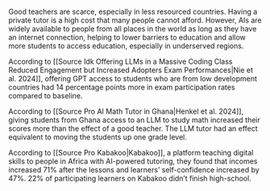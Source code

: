 Good teachers are scarce, especially in less resourced countries. Having a private tutor is a high cost that many people cannot afford. However, AIs are widely available to people from all places in the world as long as they have an internet connection, helping to lower barriers to education and allow more students to access education, especially in underserved regions. 

According to [[Source Idk Offering LLMs in a Massive Coding Class Reduced Engagement but Increased Adopters Exam Performances|Nie et al. 2024]], offering GPT access to students who are from low development countries had 14 percentage points more in exam participation rates compared to baseline. 

According to [[Source Pro AI Math Tutor in Ghana|Henkel et al. 2024]], giving students from Ghana access to an LLM to study math increased their scores more than the effect of a good teacher. The LLM tutor had an effect equivalent to moving the students up one grade level. 

According to [[Source Pro Kabakoo|Kabakoo]], a platform teaching digital skills to people in Africa with AI-powered tutoring, they found that incomes increased 71% after the lessons and learners’ self-confidence increased by 47%. 22% of participating learners on Kabakoo didn’t finish high-school.

